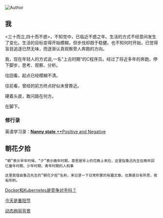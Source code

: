 ![Author](https://img.shields.io/badge/Author-subo-green)

## 我

<三十而立,四十而不惑>，不知觉中，已临近不惑之年。生活的方式不经意间发生了变化。生活的目标变得开始模糊，但步伐却趋于稳健。也不知何时开始，已觉得盲目追逐已然无味，而逐渐认真观察旁人奔跑的方向。

我，现在年轻人的方式说,一名”上古时期“的C程序员。经过了将近多年的奔跑，停下脚步，思考、观察、分析。

往回看，起点已经模糊不清。

往前看，曾经的前方终点好似未曾靠近。

硬着头皮，敢问路在何方。

在脚下。

### 修行录

英语学习录：[**Nanny state**](/docs/learn/nannystate.md),[**Positive and Negative](/docs/learn/positive.md)

## 朝花夕拾

```“朝”表示早年时候，“夕”表示晚年时期，意思是早上的花晚上来捡，这里指鲁迅先生在晩年回忆童年时期、少年时期、青年时期的人和事
“朝”表示早年时候，“夕”表示晚年时期，意思是早上的花晚上来捡，这里指鲁迅先生在晩年回忆童年时期、少年时期、青年时期的人和事

这里我借由鲁迅先生的”朝花夕拾“名称，来记录一下日常积累的有趣文章。也算是日有所思，夜有所积。
```

[Docker和Kubernetes是竞争对手吗？](https://www.docker.com/blog/top-questions-docker-kubernetes-competitors-or-together/)

[今天是重阳节](/docs/logs/20191007.md)

[动态绚丽背景]([https://wangyasai.github.io/designtools.html)
